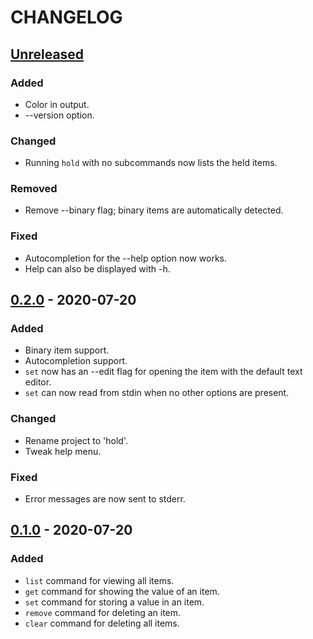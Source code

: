 # CHANGELOG

## [Unreleased]
### Added
- Color in output.
- --version option.

### Changed
- Running `hold` with no subcommands now lists the held items.

### Removed
- Remove --binary flag; binary items are automatically detected.

### Fixed
- Autocompletion for the --help option now works.
- Help can also be displayed with -h.

## [0.2.0] - 2020-07-20
### Added
- Binary item support.
- Autocompletion support.
- `set` now has an --edit flag for opening the item with the default text editor.
- `set` can now read from stdin when no other options are present.

### Changed
- Rename project to 'hold'.
- Tweak help menu.

### Fixed
- Error messages are now sent to stderr.

## [0.1.0] - 2020-07-20
### Added
- `list` command for viewing all items.
- `get` command for showing the value of an item.
- `set` command for storing a value in an item.
- `remove` command for deleting an item.
- `clear` command for deleting all items.

[Unreleased]: https://github.com/clabe45/hold/compare/v0.2.0...HEAD
[0.2.0]: https://github.com/clabe45/hold/compare/v0.1.0...v0.2.0
[0.1.0]: https://github.com/clabe45/hold/releases/tag/v0.1
